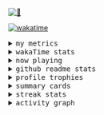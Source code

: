 [![🐙](https://hits.seeyoufarm.com/api/count/incr/badge.svg?url=https%3A%2F%2Fgithub.com%2Fktnkk%2Fhit-counter&count_bg=%23070707&title_bg=%23070707&icon=&icon_color=%23E7E7E7&title=visitors&edge_flat=true)](https://hits.seeyoufarm.com)

[![wakatime](https://wakatime.com/badge/user/43ee8060-219a-4cc8-b7a0-9a681ab5a8a7.svg)](https://wakatime.com/@43ee8060-219a-4cc8-b7a0-9a681ab5a8a7)

<details>
  <summary> <samp>my metrics</samp></summary>
  
  <br>
  
 ![🐳](https://github.com/kkhys/kkhys/blob/main/github-metrics.svg)
  
  ***
</details>

<details>
  <summary> <samp>wakaTime stats</samp></summary>
  
  <br>
  
<!--START_SECTION:waka-->
![Code Time](http://img.shields.io/badge/Code%20Time-216%20hrs%2019%20mins-blue)

**🐱 My GitHub Data** 

> 🏆 685 Contributions in the Year 2023
 > 
> 📦 5.0 MB Used in GitHub's Storage 
 > 
> 💼 Opted to Hire
 > 
> 📜 3 Public Repositories 
 > 
> 🔑 54 Private Repositories  
 > 
**I'm an Early 🐤** 

```text
🌞 Morning      929 commits       ████████░░░░░░░░░░░░░░░░░   35.38 % 
🌆 Daytime      638 commits       ██████░░░░░░░░░░░░░░░░░░░   24.30 % 
🌃 Evening      941 commits       █████████░░░░░░░░░░░░░░░░   35.83 % 
🌙 Night        118 commits       █░░░░░░░░░░░░░░░░░░░░░░░░   04.49 % 

```
📅 **I'm Most Productive on Monday** 

```text
Monday         506 commits       ████░░░░░░░░░░░░░░░░░░░░░   19.27 % 
Tuesday        478 commits       ████░░░░░░░░░░░░░░░░░░░░░   18.20 % 
Wednesday      439 commits       ████░░░░░░░░░░░░░░░░░░░░░   16.72 % 
Thursday       494 commits       ████░░░░░░░░░░░░░░░░░░░░░   18.81 % 
Friday         377 commits       ███░░░░░░░░░░░░░░░░░░░░░░   14.36 % 
Saturday       205 commits       ██░░░░░░░░░░░░░░░░░░░░░░░   07.81 % 
Sunday         127 commits       █░░░░░░░░░░░░░░░░░░░░░░░░   04.84 % 

```


📊 **This Week I Spent My Time On** 

```text
⌚︎ Time Zone: Asia/Tokyo

💬 Programming Languages: 
Other                    36 hrs 31 mins      ██████████████████░░░░░░░   71.81 % 
TypeScript               10 hrs 47 mins      █████░░░░░░░░░░░░░░░░░░░░   21.22 % 
Ruby                     2 hrs 10 mins       █░░░░░░░░░░░░░░░░░░░░░░░░   04.28 % 
Java                     18 mins             ░░░░░░░░░░░░░░░░░░░░░░░░░   00.61 % 
SQL                      14 mins             ░░░░░░░░░░░░░░░░░░░░░░░░░   00.48 % 

🔥 Editors: 
Browser                  36 hrs 31 mins      ██████████████████░░░░░░░   71.81 % 
WebStorm                 11 hrs 22 mins      █████░░░░░░░░░░░░░░░░░░░░   22.38 % 
RubyMine                 2 hrs 30 mins       █░░░░░░░░░░░░░░░░░░░░░░░░   04.94 % 
IntelliJ                 26 mins             ░░░░░░░░░░░░░░░░░░░░░░░░░   00.87 % 

💻 Operating System: 
Mac                      50 hrs 51 mins      █████████████████████████   100.00 % 

```


 Last Updated on 2023/02/15 18:35:29 UTC
<!--END_SECTION:waka-->
  
  ***
</details>


<details>
  <summary> <samp>now playing</samp></summary>
  
  <br>
 
 [![🐟](https://spotify-github-profile.vercel.app/api/view?uid=31ryofms4dnv7mrohhepo4c4zgqu&cover_image=true&theme=default&show_offline=false&background_color=121212&bar_color=53b14f&bar_color_cover=false)](https://open.spotify.com/user/31ryofms4dnv7mrohhepo4c4zgqu)
  
  ***
</details>

<details>
  <summary> <samp>github readme stats</samp></summary>
  
  <br>
  
 <p align="left"> 
  <img alt="🐠" src="https://github-readme-stats.vercel.app/api?username=kkhys&count_private=true&show_icons=true&theme=dark&include_all_commits=true" />
  <img alt="🐟" src="https://github-readme-stats.vercel.app/api/top-langs/?username=kkhys&layout=compact&theme=dark&langs_count=10&hide=HTML,CSS,SCSS" />
</p>
  
  ***
</details>

<details>
  <summary> <samp>profile trophies</samp></summary>
  
  <br>
  
  [![🐬](https://github-profile-trophy.vercel.app/?username=kkhys&rank=SECRET,SSS,SS,S,AAA,AA,A&theme=darkhub&row=1&margin-w=10&no-bg=true)](https://github.com/ryo-ma/github-profile-trophy)
  
  ***
</details>

<details>
  <summary> <samp>summary cards</samp></summary>
  
  <br>
  
  ![🐋](https://github-profile-summary-cards.vercel.app/api/cards/profile-details?username=kkhys&theme=github_dark)
  ![🦑](https://github-profile-summary-cards.vercel.app/api/cards/repos-per-language?username=kkhys&theme=github_dark)
  ![🦭](https://github-profile-summary-cards.vercel.app/api/cards/most-commit-language?username=kkhys&theme=github_dark)
  ![🦀](https://github-profile-summary-cards.vercel.app/api/cards/stats?username=kkhys&theme=github_dark)
  ![🦈](https://github-profile-summary-cards.vercel.app/api/cards/productive-time?username=kkhys&theme=github_dark)
  
  ***
</details>

<details>
  <summary> <samp>streak stats</samp></summary>
  
  <br>
  
  [![🐠](http://github-readme-streak-stats.herokuapp.com?user=kkhys&theme=dark)](https://git.io/streak-stats)
  
  ***
</details>

<details>
  <summary> <samp>activity graph</samp></summary>
  
  <br>
  
  [![🐡](https://github-readme-activity-graph.cyclic.app/graph?username=kkhys&theme=xcode)](https://github.com/ashutosh00710/github-readme-activity-graph)
  
  ***
</details>
